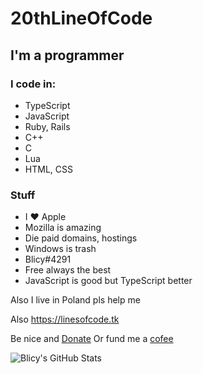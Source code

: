 # 20thLineOfCode
## I'm a programmer
### I code in: 
- TypeScript
- JavaScript
- Ruby, Rails
- C++
- C
- Lua
- HTML, CSS
### Stuff
- I ❤️ Apple
- Mozilla is amazing
- Die paid domains, hostings
- Windows is trash
- Blicy#4291
- Free always the best
- JavaScript is good but TypeScript better

Also
I live in Poland pls help me

Also https://linesofcode.tk

Be nice and
[Donate](https://paypal.me/carordev)
Or fund me a [cofee](https://ko-fi.com/linesofcode)

![Blicy's GitHub Stats](https://github-readme-stats.vercel.app/api?username=iceisblue&show_icons=true&theme=algolia&count_private=true&include_all_commits=true)
